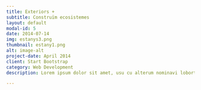 ```yaml
---
title: Exteriors +
subtitle: Construïm ecosistemes
layout: default
modal-id: 5
date: 2014-07-14
img: estanys3.png
thumbnail: estany1.png
alt: image-alt
project-date: April 2014
client: Start Bootstrap
category: Web Development
description: Lorem ipsum dolor sit amet, usu cu alterum nominavi lobortis. At duo novum diceret. Tantas apeirian vix et, usu sanctus postulant inciderint ut, populo diceret necessitatibus in vim. Cu eum dicam feugiat noluisse.

---
```

